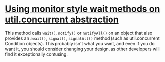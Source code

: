 # [Using monitor style wait methods on util.concurrent abstraction](https://spotbugs.readthedocs.io/en/latest/bugDescriptions.html#JML_JSR166_CALLING_WAIT_RATHER_THAN_AWAIT)

 This method calls
`wait()`,
`notify()` or
`notifyAll()`
on an object that also provides an
`await()`,
`signal()`,
`signalAll()` method (such as util.concurrent Condition objects).
This probably isn't what you want, and even if you do want it, you should consider changing
your design, as other developers will find it exceptionally confusing.